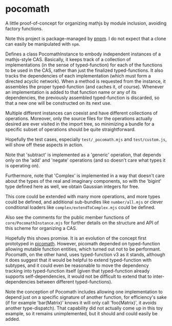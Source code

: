 # pocomath

A little proof-of-concept for organizing mathjs by module inclusion, avoiding factory functions.

Note this project is package-managed by [pnpm](https://pnpm.io/). I do not expect that a clone can easily be manipulated with `npm`.

Defines a class PocomathInstance to embody independent instances of a mathjs-style CAS. Basically, it keeps track of a collection of implementations (in the sense of typed-function) for each of the functions to be used in the CAS, rather than just the finalized typed-functions. It also tracks the dependencies of each implementation (which must form a directed acyclic network). When a method is requested from the instance, it assembles the proper typed-function (and caches it, of course). Whenever an implementation is added to that function name or any of its dependencies, the previously assembled typed-function is discarded, so that a new one will be constructed on its next use.

Multiple different instances can coexist and have different collections of operations. Moreover, only the source files for the operations actually desired are ever visited in the import tree, so minimizing a bundle for a specific subset of operations should be quite straightforward.

Hopefully the test cases, especially `test/_pocomath.mjs` and `test/custom.js`, will show off these aspects in action.

Note that 'subtract' is implemented as a 'generic' operation, that depends only on the 'add' and 'negate' operations (and so doesn't care what types it is operating on).

Furthermore, note that 'Complex' is implemented in a way that doesn't care about the types of the real and imaginary components, so with the 'bigint' type defined here as well, we obtain Gaussian integers for free.

This core could be extended with many more operations, and more types could be defined, and additional sub-bundles like `number/all.mjs` or clever conditional loaders like `complex/extendToComplex.mjs` could be defined.

Also see the comments for the public member functions of
`core/PocomathInstance.mjs` for further details on the structure and API of this
scheme for organizing a CAS.

Hopefully this shows promise. It is an evolution of the concept first prototyped in [picomath](https://code.studioinfinity.org/glen/picomath). However, picomath depended on typed-function allowing mutable function entities, which turned out not to be performant. Pocomath, on the other hand, uses typed-function v3 as it stands, although it does suggest that it would be helpful to extend typed-function with subtypes, and it could even be reasonable to move the dependency tracking into typed-function itself (given that typed-function already supports self-dependencies, it would not be difficult to extend that to inter-dependencies between different typed-functions).

Note the conception of Pocomath includes allowing one implementation to depend just on a specific signature of another function, for efficiency's sake (if for example 'bar(Matrix)' knows it will only call 'foo(Matrix)', it avoids another type-dispatch). That capability did not actually come up in this toy example, so it remains unimplemented, but it should and could easily be added.
